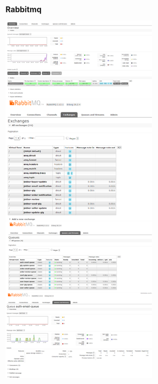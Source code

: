 ## Rabbitmq

<img src = "./overview.png" width ="400">

<img src = "./exchanges.png" width ="400">

<img src = "./queues.png" width ="400">

<img src = "./queue-details.png" width ="400">
